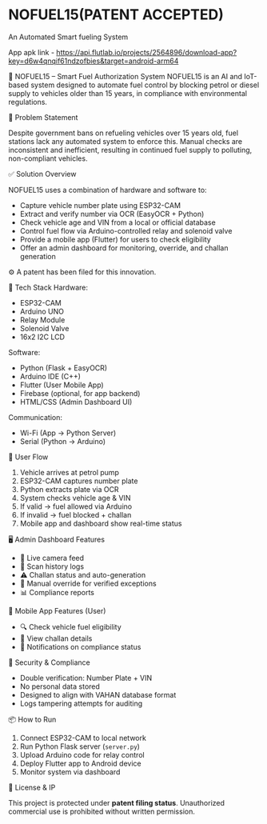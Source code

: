 # NOFUEL15(PATENT ACCEPTED)
An Automated Smart fueling System

App apk link - https://api.flutlab.io/projects/2564896/download-app?key=d6w4qnqif61ndzofbies&target=android-arm64

🚗 NOFUEL15 – Smart Fuel Authorization System
NOFUEL15 is an AI and IoT-based system designed to automate fuel control by blocking petrol or diesel supply to vehicles older than 15 years, in compliance with environmental regulations.

🧠 Problem Statement

Despite government bans on refueling vehicles over 15 years old, fuel stations lack any automated system to enforce this. Manual checks are inconsistent and inefficient, resulting in continued fuel supply to polluting, non-compliant vehicles.

✅ Solution Overview

NOFUEL15 uses a combination of hardware and software to:
- Capture vehicle number plate using ESP32-CAM
- Extract and verify number via OCR (EasyOCR + Python)
- Check vehicle age and VIN from a local or official database
- Control fuel flow via Arduino-controlled relay and solenoid valve
- Provide a mobile app (Flutter) for users to check eligibility
- Offer an admin dashboard for monitoring, override, and challan generation

 ⚙️ A patent has been filed for this innovation.

🧰 Tech Stack
Hardware:
- ESP32-CAM
- Arduino UNO
- Relay Module
- Solenoid Valve
- 16x2 I2C LCD

Software:
- Python (Flask + EasyOCR)
- Arduino IDE (C++)
- Flutter (User Mobile App)
- Firebase (optional, for app backend)
- HTML/CSS (Admin Dashboard UI)

Communication:
- Wi-Fi (App → Python Server)
- Serial (Python → Arduino)

🔄 User Flow

1. Vehicle arrives at petrol pump  
2. ESP32-CAM captures number plate  
3. Python extracts plate via OCR  
4. System checks vehicle age & VIN  
5. If valid → fuel allowed via Arduino  
6. If invalid → fuel blocked + challan  
7. Mobile app and dashboard show real-time status

🖥️ Admin Dashboard Features

- 🔴 Live camera feed  
- 📄 Scan history logs  
- ⚠️ Challan status and auto-generation  
- 🔐 Manual override for verified exceptions  
- 📊 Compliance reports  

📱 Mobile App Features (User)

- 🔍 Check vehicle fuel eligibility  
- 🧾 View challan details  
- 📆 Notifications on compliance status  

🔐 Security & Compliance

- Double verification: Number Plate + VIN  
- No personal data stored  
- Designed to align with VAHAN database format  
- Logs tampering attempts for auditing

📦 How to Run

1. Connect ESP32-CAM to local network
2. Run Python Flask server (`server.py`)
3. Upload Arduino code for relay control
4. Deploy Flutter app to Android device
5. Monitor system via dashboard

📜 License & IP

This project is protected under **patent filing status**. Unauthorized commercial use is prohibited without written permission.


